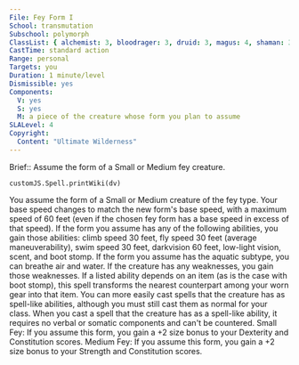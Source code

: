 ```yaml
---
File: Fey Form I
School: transmutation
Subschool: polymorph
ClassList: { alchemist: 3, bloodrager: 3, druid: 3, magus: 4, shaman: 3, sorcerer: 4, wizard: 4, witch: 4 }
CastTime: standard action
Range: personal
Targets: you
Duration: 1 minute/level
Dismissible: yes
Components:
  V: yes
  S: yes
  M: a piece of the creature whose form you plan to assume
SLALevel: 4
Copyright:
  Content: "Ultimate Wilderness"
---
```

Brief:: Assume the form of a Small or Medium fey creature.

```dataviewjs
customJS.Spell.printWiki(dv)
```

You assume the form of a Small or Medium creature of the fey type. Your base speed changes to match the new form's base speed, with a maximum speed of 60 feet (even if the chosen fey form has a base speed in excess of that speed). If the form you assume has any of the following abilities, you gain those abilities: climb speed 30 feet, fly speed 30 feet (average maneuverability), swim speed 30 feet, darkvision 60 feet, low-light vision, scent, and boot stomp. If the form you assume has the aquatic subtype, you can breathe air and water. If the creature has any weaknesses, you gain those weaknesses. If a listed ability depends on an item (as is the case with boot stomp), this spell transforms the nearest counterpart among your worn gear into that item.  You can more easily cast spells that the creature has as spell-like abilities, although you must still cast them as normal for your class. When you cast a spell that the creature has as a spell-like ability, it requires no verbal or somatic components and can't be countered.  Small Fey: If you assume this form, you gain a +2 size bonus to your Dexterity and Constitution scores.  Medium Fey: If you assume this form, you gain a +2 size bonus to your Strength and Constitution scores.
